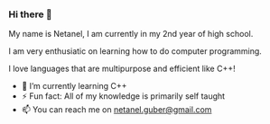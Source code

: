 ### Hi there 👋

My name is Netanel, I am currently in my 2nd year of high school.

I am very enthusiatic on learning how to do computer programming.

I love languages that are multipurpose and efficient like C++!


- 🌱 I’m currently learning C++
- ⚡ Fun fact: All of my knowledge is primarily self taught
- 📫 You can reach me on netanel.guber@gmail.com
<!--
**NetanelGuber/NetanelGuber** is a ✨ _special_ ✨ repository because its `README.md` (this file) appears on your GitHub profile.

Here are some ideas to get you started:

- 🔭 I’m currently working on ...
- 🌱 I’m currently learning ...
- 👯 I’m looking to collaborate on ...
- 🤔 I’m looking for help with ...
- 💬 Ask me about ...
- 📫 How to reach me: ...
- 😄 Pronouns: ...
- ⚡ Fun fact: ...
-->
